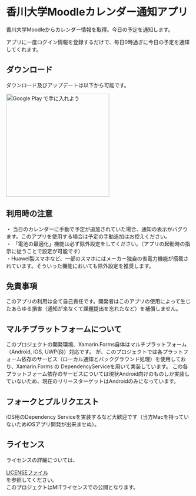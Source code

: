 <h1>香川大学Moodleカレンダー通知アプリ</h1>
香川大学Moodleからカレンダー情報を取得。今日の予定を通知します。

アプリに一度ログイン情報を登録するだけで、毎日0時過ぎに今日の予定を通知してくれます。

<h2>ダウンロード</h2>
ダウンロード及びアップデートは以下から可能です。

<a href='https://play.google.com/store/apps/details?id=tech.taksas.k_moodlenotifier&pcampaignid=pcampaignidMKT-Other-global-all-co-prtnr-py-PartBadge-Mar2515-1'><img width="280px" alt='Google Play で手に入れよう' src='https://play.google.com/intl/ja/badges/static/images/badges/ja_badge_web_generic.png'/></a>

<h2>利用時の注意</h2>
・ 当日のカレンダーに手動で予定が追加されていた場合、通知の表示がバグります。このアプリを使用する場合は予定の手動追加はお控えください。
<br>
・ 「電池の最適化」機能は必ず除外設定をしてください。（アプリの起動時の指示に従うことで設定が可能です）
<br>
・Huawei製スマホなど、一部のスマホにはメーカー独自の省電力機能が搭載されています。そういった機能においても除外設定を推奨します。

<h2>免責事項</h2>
このアプリの利用は全て自己責任です。開発者はこのアプリの使用によって生じたあらゆる損害（通知が来なくて課題提出を忘れたなど）を補償しません。

<h2>マルチプラットフォームについて</h2>
このプロジェクトの開発環境、Xamarin.Forms自体はマルチプラットフォーム（Android, iOS, UWP(β)）対応です。
が、このプロジェクトでは各プラットフォーム依存のサービス（ローカル通知とバックグラウンド処理）を使用しており、Xamarin.Forms の DependencyServiceを用いて実装しています。
この各プラットフォーム依存のサービスについては現状Android向けのものしか実装していないため、現在のリリースターゲットはAndroidのみになっています。

<h2>フォークとプルリクエスト</h2>
iOS用のDependency Serviceを実装するなど大歓迎です（当方Macを持っていないためiOSアプリ開発が出来ませぬ）。

<h2>ライセンス</h2>
ライセンスの詳細については、

[LICENSEファイル](https://github.com/taksas/K-MoodleNotifier/blob/master/LICENSE) 
<br>
を参照してください。
<br>
このプロジェクトはMITライセンスでの公開となります。
